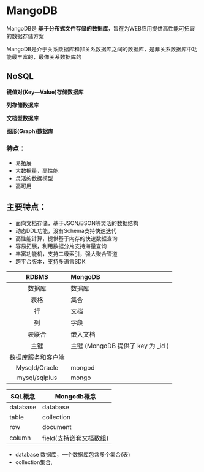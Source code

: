 # MangoDB  

MangoDB是 **基于分布式文件存储的数据库**，旨在为WEB应用提供高性能可拓展的数据存储方案

MangoDB是介于关系数据库和非关系数据库之间的数据库，是菲关系数据库中功能最丰富的，最像关系数据库的

## NoSQL  

**键值对(Key—Value)存储数据库**

**列存储数据库**

**文档型数据库**

**图形(Graph)数据库**

### 特点：

- 易拓展
- 大数据量，高性能
- 灵活的数据模型
- 高可用

## 主要特点：

- 面向文档存储，基于JSON/BSON等灵活的数据结构
- 动态DDL功能，没有Schema支持快速迭代
- 高性能计算，提供基于内存的快速数据查询
- 容易拓展，利用数据分片支持海量查询
- 丰富功能机，支持二级索引，强大聚合管道
- 跨平台版本，支持多语言SDK

|       RDBMS        | MongoDB                           |
| :----------------: | :-------------------------------- |
|       数据库       | 数据库                            |
|        表格        | 集合                              |
|         行         | 文档                              |
|         列         | 字段                              |
|       表联合       | 嵌入文档                          |
|        主键        | 主键 (MongoDB 提供了 key 为 _id ) |
| 数据库服务和客户端 |                                   |
|   Mysqld/Oracle    | mongod                            |
|   mysql/sqlplus    | mongo                             |



| SQL概念  | Mongodb概念             |
| -------- | ----------------------- |
| database | database                |
| table    | collection              |
| row      | document                |
| column   | field(支持嵌套文档数组) |

- database 数据库，一个数据库包含多个集合(表)
- collection集合,